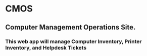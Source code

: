 # CMOS
## Computer Management Operations Site.

### This web app will manage Computer Inventory, Printer Inventory, and Helpdesk Tickets